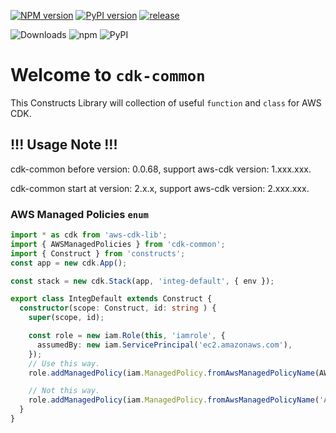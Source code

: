 [![NPM version](https://badge.fury.io/js/cdk-common.svg)](https://badge.fury.io/js/cdk-common)
[![PyPI version](https://badge.fury.io/py/cdk-common.svg)](https://badge.fury.io/py/cdk-common)
[![release](https://github.com/neilkuan/cdk-common/actions/workflows/release.yml/badge.svg)](https://github.com/neilkuan/cdk-common/actions/workflows/release.yml)

![Downloads](https://img.shields.io/badge/-DOWNLOADS:-brightgreen?color=gray)
![npm](https://img.shields.io/npm/dt/cdk-common?label=npm&color=orange)
![PyPI](https://img.shields.io/pypi/dm/cdk-common?label=pypi&color=blue)

# Welcome to `cdk-common`
This Constructs Library will collection of useful `function` and `class` for AWS CDK.

## !!! Usage Note !!!
cdk-common before version: 0.0.68, support aws-cdk version: 1.xxx.xxx.

cdk-common start at version: 2.x.x, support aws-cdk version: 2.xxx.xxx.

### AWS Managed Policies `enum`
```ts
import * as cdk from 'aws-cdk-lib';
import { AWSManagedPolicies } from 'cdk-common';
import { Construct } from 'constructs';
const app = new cdk.App();

const stack = new cdk.Stack(app, 'integ-default', { env });

export class IntegDefault extends Construct {
  constructor(scope: Construct, id: string ) {
    super(scope, id);

    const role = new iam.Role(this, 'iamrole', {
      assumedBy: new iam.ServicePrincipal('ec2.amazonaws.com'),
    });
    // Use this way.
    role.addManagedPolicy(iam.ManagedPolicy.fromAwsManagedPolicyName(AWSManagedPolicies.AMAZON_SSM_MANAGED_INSTANCE_CORE));

    // Not this way.
    role.addManagedPolicy(iam.ManagedPolicy.fromAwsManagedPolicyName('AmazonSSMManagedInstanceCore'));
  }
}

```